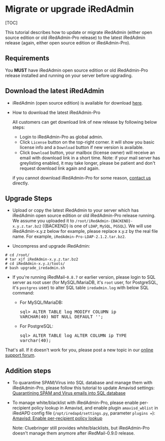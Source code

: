 # Migrate or upgrade iRedAdmin

[TOC]

This tutorial describes how to update or migrate iRedAdmin (either open source
edition or old iRedAdmin-Pro release) to the latest iRedAdmin release (again,
either open source edition or iRedAdmin-Pro).

## Requirements

You __MUST__ have iRedAdmin open source edition or old iRedAdmin-Pro release
installed and running on your server before upgrading.

## Download the latest iRedAdmin

* iRedAdmin (open source edition) is available for download [here](http://www.iredmail.org/yum/misc/).
* How to download the latest iRedAdmin-Pro

    All customers can get download link of new release by following below steps:

    * Login to iRedAdmin-Pro as global admin.
    * Click `License` button on the top-right corner. it will show you basic
      license info and a `Download` button if new version is available.
    * Click `Download` button, your mailbox (license owner) will receive an email
      with download link in a short time. Note: if your mail server has greylisting
      enabled, it may take longer, please be patient and don't request download
      link again and again.

    if you cannot download iRedAdmin-Pro for some reason, [contact us](../contact.html) directly.

## Upgrade Steps

* Upload or copy the latest iRedAdmin to your server which has iRedAdmin
open source edition or old iRedAdmin-Pro release running. We assume you
uploaded it to `/root/iRedAdmin-{BACKEND}-x.y.z.tar.bz2` ({BACKEND} is one
of `LDAP`, `MySQL`, `PGSQL`). We will use iRedAdmin-x.y.z below for
example, please replace x.y.z by the real file name. For example,
`iRedAdmin-Pro-LDAP-2.1.2.tar.bz2`.

* Uncompress and upgrade iRedAdmin:

```
# cd /root/
# tar xjf iRedAdmin-x.y.z.tar.bz2
# cd iRedAdmin-x.y.z/tools/
# bash upgrade_iredadmin.sh
```

* If you're running iRedMail-`0.8.7` or earlier version, please login to SQL
  server as root user (for MySQL/MariaDB, it's `root` user, for PostgreSQL,
  it's `postgres` user) to alter SQL table `iredadmin.log` with below SQL command:

    * For MySQL/MariaDB: <pre>sql> ALTER TABLE log MODIFY COLUMN ip VARCHAR(40) NOT NULL DEFAULT '';</pre>
    * For PostgreSQL: <pre>sql> ALTER TABLE log ALTER COLUMN ip TYPE varchar(40);</pre>

That's all. If it doesn't work for you, please post a new topic in our
[online support forum](http://www.iredmail.org/forum/).

## Addition steps

* To quarantine SPAM/Virus into SQL database and manage them with
  iRedAdmin-Pro, please follow this tutorial to update Amavisd settings:
  [Quarantining SPAM and Virus emails into SQL database](./quarantining.html)

* To manage white/blacklist with iRedAdmin-Pro, please enable
  per-recipient policy lookup in Amavisd, and enable plugin `amavisd_wblist`
  in iRedAPD config file (`/opt/iredapd/settings.py`, parameter `plugins =`):
  [Amavisd: Enable per-recipient policy lookup](./amavisd.per-recipient.policy.lookup.html)

    Note: Cluebringer still provides white/blacklists, but iRedAdmin-Pro
    doesn't manage them anymore after iRedMail-0.9.0 release.
